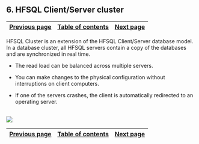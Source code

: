
## 6. HFSQL Client/Server cluster
			

| [Previous page](../Concepts_WD/1410087054.md) | [Table of contents](../Concepts_WD/1410087098.md) | [Next page](../Concepts_WD/1410087056.md) |
| --- | --- | --- |



<a name="NOTE1"></a>
<a name="NOTE1_1"></a>
HFSQL Cluster is an extension of the HFSQL Client/Server database model. In a database cluster, all HFSQL servers contain a copy of the databases and are synchronized in real time.

- The read load can be balanced across multiple servers.

- You can make changes to the physical configuration without interruptions on client computers.

- If one of the servers crashes, the client is automatically redirected to an operating server.



<br>![](https://doc.pcsoft.fr/en-US/images/image.awp?langid=3&name=P3-Cluster%20HFSQL%20Client%20Serveur.gif)


| [Previous page](../Concepts_WD/1410087054.md) | [Table of contents](../Concepts_WD/1410087098.md) | [Next page](../Concepts_WD/1410087056.md) |
| --- | --- | --- |




